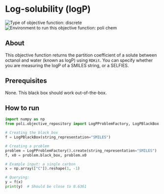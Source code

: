 # Log-solubility (logP)
![Type of objective function: discrete](https://img.shields.io/badge/Type-discrete_inputs-blue)
![Environment to run this objective function: poli chem](https://img.shields.io/badge/Environment-poli____chem-teal
)

## About

This objective function returns the partition coefficient of a solute between octanol and water (known as logP) using `RDKit`. You can specify whether you are measuring the logP of a SMILES string, or a SELFIES.

## Prerequisites

None. This black box should work out-of-the-box.

## How to run

```python
import numpy as np
from poli.objective_repository import LogPProblemFactory, LogPBlackBox

# Creating the black box
f = LogPBlackBox(string_representation="SMILES")

# Creating a problem
problem = LogPProblemFactory().create(string_representation="SMILES")
f, x0 = problem.black_box, problem.x0

# Example input: a single carbon
x = np.array(["C"]).reshape(1, -1)

# Querying:
y = f(x)
print(y)  # Should be close to 0.6361
```
